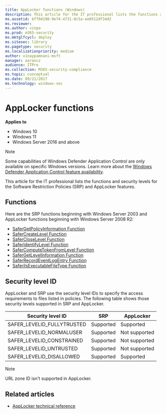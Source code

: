 ```yaml
---
title: AppLocker functions (Windows)
description: This article for the IT professional lists the functions and security levels for the Software Restriction Policies (SRP) and AppLocker features.
ms.assetid: bf704198-9e74-4731-8c5a-ee0512df34d2
ms.reviewer: 
ms.author: vinpa
ms.prod: m365-security
ms.mktglfcycl: deploy
ms.sitesec: library
ms.pagetype: security
ms.localizationpriority: medium
author: vinaypamnani-msft
manager: aaroncz
audience: ITPro
ms.collection: M365-security-compliance
ms.topic: conceptual
ms.date: 09/21/2017
ms.technology: windows-sec
---
```


# AppLocker functions

**Applies to**

- Windows 10
- Windows 11
- Windows Server 2016 and above

> [!NOTE]
> Some capabilities of Windows Defender Application Control are only available on specific Windows versions. Learn more about the [Windows Defender Application Control feature availability](/windows/security/threat-protection/windows-defender-application-control/feature-availability).

This article for the IT professional lists the functions and security levels for the Software Restriction Policies (SRP) and AppLocker features.

## Functions

Here are the SRP functions beginning with Windows Server 2003 and AppLocker functions beginning with Windows Server 2008 R2:

-   [SaferGetPolicyInformation Function](/windows/win32/api/winsafer/nf-winsafer-safergetpolicyinformation)
-   [SaferCreateLevel Function](/windows/win32/api/winsafer/nf-winsafer-safercreatelevel)
-   [SaferCloseLevel Function](/windows/win32/api/winsafer/nf-winsafer-safercloselevel)
-   [SaferIdentifyLevel Function](/windows/win32/api/winsafer/nf-winsafer-saferidentifylevel)
-   [SaferComputeTokenFromLevel Function](/windows/win32/api/winsafer/nf-winsafer-safercomputetokenfromlevel)
-   [SaferGetLevelInformation Function](/windows/win32/api/winsafer/nf-winsafer-safergetlevelinformation)
-   [SaferRecordEventLogEntry Function](/windows/win32/api/winsafer/nf-winsafer-saferrecordeventlogentry)
-   [SaferiIsExecutableFileType Function](/windows/win32/api/winsafer/nf-winsafer-saferiisexecutablefiletype)

## Security level ID

AppLocker and SRP use the security level IDs to specify the access requirements to files listed in policies. The following table shows those security levels supported in SRP and AppLocker.

| Security level ID | SRP | AppLocker |
| - | - | - |
| SAFER_LEVELID_FULLYTRUSTED | Supported | Supported | 
| SAFER_LEVELID_NORMALUSER | Supported | Not supported |
| SAFER_LEVELID_CONSTRAINED | Supported | Not supported |
| SAFER_LEVELID_UNTRUSTED | Supported | Not supported |
| SAFER_LEVELID_DISALLOWED | Supported | Supported | 
 
>[!Note]
>URL zone ID isn't supported in AppLocker.

## Related articles

- [AppLocker technical reference](applocker-technical-reference.md)
 
